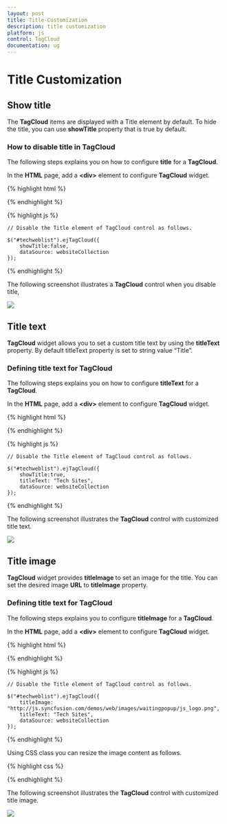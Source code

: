 ```yaml
---
layout: post
title: Title-Customization
description: title customization
platform: js
control: TagCloud
documentation: ug
---
```


# Title Customization

## Show title

The **TagCloud** items are displayed with a Title element by default. To hide the title, you can use **showTitle** property that is true by default.

### How to disable title in TagCloud

The following steps explains you on how to configure **title** for a **TagCloud**.

In the **HTML** page, add a **&lt;div&gt;** element to configure **TagCloud** widget.

{% highlight html %}


 <div id="techweblist"></div>

{% endhighlight %}

{% highlight js %}


    // Disable the Title element of TagCloud control as follows.
    
    $("#techweblist").ejTagCloud({
        showTitle:false, 
        dataSource: websiteCollection
    });


{% endhighlight %}

The following screenshot illustrates a **TagCloud** control when you disable title,

![]("/js/TagCloud/Title-Customization_images/Title-Customization_img1.png") 



## Title text

**TagCloud** widget allows you to set a custom title text by using the **titleText** property. By default titleText property is set to string value “Title”.

### Defining title text for TagCloud

The following steps explains you on how to configure **titleText** for a **TagCloud**.

In the **HTML** page, add a **&lt;div&gt;** element to configure **TagCloud** widget.

{% highlight html %}


 <div id="techweblist"></div>

{% endhighlight %}

{% highlight js %}



    // Disable the Title element of TagCloud control as follows.
    
    $("#techweblist").ejTagCloud({
        showTitle:true, 
        titleText: "Tech Sites",
        dataSource: websiteCollection
    });



{% endhighlight %}


The following screenshot illustrates the **TagCloud** control with customized title text.

![]("/js/TagCloud/Title-Customization_images/Title-Customization_img2.png")



## Title image

**TagCloud** widget provides **titleImage** to set an image for the title. You can set the desired image **URL** to **titleImage** property.

### Defining title text for TagCloud

The following steps explains you to configure **titleImage** for a **TagCloud**.

In the **HTML** page, add a **&lt;div&gt;** element to configure **TagCloud** widget.

{% highlight html %}

 <div id="techweblist"></div>

{% endhighlight %}

{% highlight js %}


    // Disable the Title element of TagCloud control as follows.
    
    $("#techweblist").ejTagCloud({
        titleImage: "http://js.syncfusion.com/demos/web/images/waitingpopup/js_logo.png",
        titleText: "Tech Sites",
        dataSource: websiteCollection
    });


{% endhighlight %}


Using CSS class you can resize the image content as follows.



{% highlight css %}

<style type="text/css">
.e-title-img {
            height::35px;
            width:35px;
        }
    </style>


{% endhighlight %}



The following screenshot illustrates the **TagCloud** control with customized title image.

![]("/js/TagCloud/Title-Customization_images/Title-Customization_img3.png")



